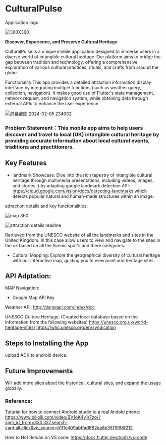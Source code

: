 # CulturalPulse
Application logo:

![360X360](https://github.com/ucfninf/casa0015-Culture-Pulse/assets/146268411/bae78083-b957-4779-bd33-9e8e433f0560)


**Discover, Experience, and Preserve Cultural Heritage**

CulturalPulse is a unique mobile application designed to immerse users in a diverse world of intangible cultural heritage. Our platform aims to bridge the gap between tradition and technology, offering a comprehensive exploration of various cultural practices, rituals, and crafts from around the globe.

Functionality:This app provides a detailed attraction information display interface by integrating multiple functions (such as weather query, collection, navigation). It makes good use of Flutter's state management, network request, and navigation system, while obtaining data through external APIs to enhance the user experience.

![屏幕截图 2024-02-05 234032](https://github.com/ucfninf/casa0015-Culture-Pulse/assets/146268411/0eb05043-34bc-4ad8-9e3b-eda64ffea72f)

### Problem Statement：This mobile app aims to help users discover and travel to local (UK) intangible cultural heritage by providing accurate information about local cultural events, traditions and practitioners.

## Key Features

- landmark Showcase: Dive into the rich tapestry of intangible cultural heritage through multimedia presentations, including videos, images, and stories.
 ( by adapting google landmark detection API: https://cloud.google.com/vision/docs/detecting-landmarks
which detects popular natural and human-made structures within an image.
  
attraction details and key functionalities:

![map 360](https://github.com/ucfninf/casa0015-Culture-Pulse/assets/146268411/e069c55e-9071-4456-9afa-051c253d3c8a)

![attraction details readme](https://github.com/ucfninf/casa0015-Culture-Pulse/assets/146268411/ac7526e1-5509-49bd-9d8f-91beb4467e15)



Retrieved from the UNESCO website of all the landmarks and sites in the United Kingdom. In this case allow users to view and navigate to the sites in the uk based on all the Scenic spot's and there categories.

- Cultural Mapping: Explore the geographical diversity of cultural heritage with our interactive map, guiding you to view point and heritage sites.

## API Adptation:
  MAP Navigation:
 -  Google Map API Key

Weather API:
http://tianqiapi.com/index/doc 

 UNESCO Culture Heritage: (Created local database based on the information from the following websites)
  https://unesco.org.uk/world-heritage-sites/
  https://whc.unesco.org/en/syndication  

## Steps to Installing the App
upload ADK to android device.

## Future Improvements
Will add more sites about the historical, cultural sites, and expand the usage globally.
### Reference:

Tuturial for how to connect Android studio to a real Andoid phone: https://www.bilibili.com/video/BV1oK4y1r7zo/?spm_id_from=333.337.search-card.all.click&vd_source=b1f1c409abffad682ea8b3511998f212 

How to Hot Reload on VS code: https://docs.flutter.dev/tools/vs-code


